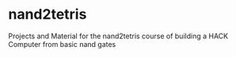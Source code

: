 # nand2tetris
Projects and Material for the nand2tetris course of building a HACK Computer from basic nand gates
